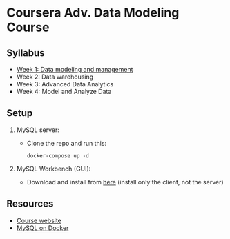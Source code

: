 # Coursera Adv. Data Modeling Course

## Syllabus
- [Week 1: Data modeling and management](./notes.md#week-1-data-modeling-and-management)
- Week 2: Data warehousing
- Week 3: Advanced Data Analytics
- Week 4: Model and Analyze Data

## Setup

1. MySQL server:
    - Clone the repo and run this:
        ```
        docker-compose up -d
        ```

2. MySQL Workbench (GUI): 
    - Download and install from [here](https://dev.mysql.com/downloads/workbench/) (install only the client, not the server)


## Resources
- [Course website](https://www.coursera.org/learn/advanced-data-modeling)
- [MySQL on Docker](https://www.youtube.com/watch?v=kphq2TsVRIs)
